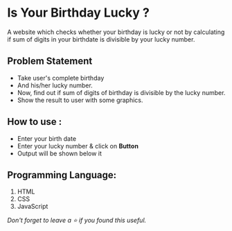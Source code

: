 # Is Your Birthday Lucky ?

A website which checks whether your birthday is lucky or not by calculating if sum of digits in your birthdate is divisible by your lucky number.

## Problem Statement

* Take user's complete birthday
* And his/her lucky number.
* Now, find out if sum of digits of birthday is divisible by the lucky number.
* Show the result to user with some graphics.

## How to use :
 
* Enter your birth date
* Enter your lucky number & click on **Button**
* Output will be shown below it


## Programming Language:
 1. HTML  
 1. CSS  
 1. JavaScript

 _Don't forget to leave a ⭐ if you found this useful._
 